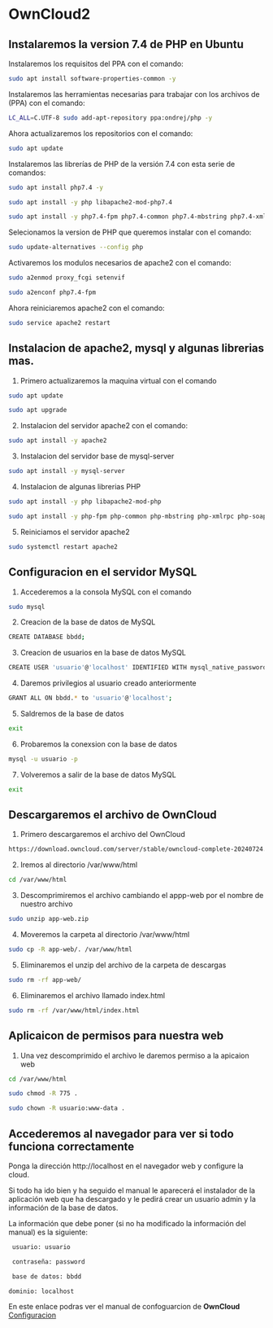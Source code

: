 # OwnCloud2

## Instalaremos la version 7.4 de PHP en Ubuntu

Instalaremos los requisitos del PPA con el comando:
```bash
sudo apt install software-properties-common -y
```

Instalaremos las herramientas necesarias para trabajar con los archivos de (PPA) con el comando:
```bash
LC_ALL=C.UTF-8 sudo add-apt-repository ppa:ondrej/php -y
```

Ahora actualizaremos los repositorios con el comando:
```bash
sudo apt update
```
Instalaremos las librerías de PHP de la versión 7.4 con esta serie de comandos:
```bash
sudo apt install php7.4 -y
```
```bash
sudo apt install -y php libapache2-mod-php7.4
```

```bash
sudo apt install -y php7.4-fpm php7.4-common php7.4-mbstring php7.4-xmlrpc php7.4-soap php7.4-gd php7.4-xml php7.4-intl php7.4-mysql php7.4-cli php7.4-ldap php7.4-zip php7.4-curl
```

Selecionamos la version de PHP que queremos instalar con el comando:
```bash
sudo update-alternatives --config php
```

Activaremos los modulos necesarios de apache2 con el comando:
```bash
sudo a2enmod proxy_fcgi setenvif
```
```bash
sudo a2enconf php7.4-fpm
```
Ahora reiniciaremos apache2 con el comando:
```bash
sudo service apache2 restart
```

## Instalacion de apache2, mysql y algunas librerias mas. 

1. Primero actualizaremos la maquina virtual con el comando
 ```bash
sudo apt update
```
```bash
sudo apt upgrade
```
2.  Instalacion del servidor apache2 con el comando:
   ```bash
sudo apt install -y apache2
```

3.  Instalacion del servidor base de mysql-server
   ```bash
sudo apt install -y mysql-server
```
4. Instalacion de algunas librerias PHP
```bash
sudo apt install -y php libapache2-mod-php
```
```bash
sudo apt install -y php-fpm php-common php-mbstring php-xmlrpc php-soap php-gd php-xml php-intl php-mysql php-cli php-ldap php-zip php-curl
```
5. Reiniciamos el servidor apache2
```bash
sudo systemctl restart apache2
```

## Configuracion en el servidor MySQL

1. Accederemos a la consola MySQL con el comando
```bash
sudo mysql
```

2. Creacion de la base de datos de MySQL
```bash
CREATE DATABASE bbdd;
```
3. Creacion de usuarios en la base de datos MySQL
```bash
CREATE USER 'usuario'@'localhost' IDENTIFIED WITH mysql_native_password BY 'password';
```
4. Daremos privilegios al usuario creado anteriormente
```bash
GRANT ALL ON bbdd.* to 'usuario'@'localhost';
```
5. Saldremos de la base de datos
```bash
exit
```
6. Probaremos la conexsion con la base de datos
```bash
mysql -u usuario -p
```
7. Volveremos a salir de la base de datos MySQL
```bash
exit
```

## Descargaremos el archivo de OwnCloud

1. Primero descargaremos el archivo del OwnCloud
```bash
https://download.owncloud.com/server/stable/owncloud-complete-20240724.zip
```

2. Iremos al directorio /var/www/html
```bash
cd /var/www/html
```

3. Descomprimiremos el archivo cambiando el appp-web por el nombre de nuestro archivo
```bash
sudo unzip app-web.zip
```

4. Moveremos la carpeta al directorio /var/www/html
```bash
sudo cp -R app-web/. /var/www/html
```

5. Eliminaremos el unzip del archivo de la carpeta de descargas
```bash
sudo rm -rf app-web/
```

6. Eliminaremos el archivo llamado index.html
```bash
sudo rm -rf /var/www/html/index.html
```

## Aplicaicon de permisos para nuestra web

1. Una vez descomprimido el archivo le daremos permiso a la apicaion web
```bash
cd /var/www/html
```
```bash
sudo chmod -R 775 .
```
```bash
sudo chown -R usuario:www-data .
```

## Accederemos al navegador para ver si todo funciona correctamente

Ponga la dirección http://localhost en el navegador web y configure la cloud.

Si todo ha ido bien y ha seguido el manual le aparecerá el instalador de la aplicación web que ha descargado y le pedirá crear un usuario admin y la información de la base de datos.

La información que debe poner (si no ha modificado la información del manual) es la siguiente:
   ```bash
    usuario: usuario
   ```
   ```bash
    contraseña: password
   ```
   ```bash
    base de datos: bbdd
```
```bash
dominio: localhost
```

En este enlace podras ver el manual de confoguarcion de **OwnCloud** [Configuracion](https://github.com/Didacr45/OwnCloud2/blob/main/Configuracion%20de%20OwnCloud.md)
